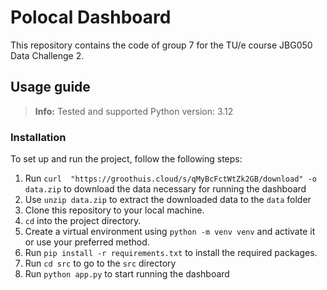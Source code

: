 # Polocal Dashboard
This repository contains the code of group 7 for the TU/e course JBG050 Data Challenge 2.


## Usage guide
> **Info:** Tested and supported Python version: 3.12

### Installation
To set up and run the project, follow the following steps:

1. Run `curl  "https://groothuis.cloud/s/qMyBcFctWtZk2GB/download" -o data.zip` to download the data necessary for running the dashboard
2. Use `unzip data.zip` to extract the downloaded data to the `data` folder
3. Clone this repository to your local machine.
4. `cd` into the project directory.
5. Create a virtual environment using `python -m venv venv` and activate it or use your preferred method.
6. Run `pip install -r requirements.txt` to install the required packages.
7. Run `cd src` to go to the `src` directory
8. Run `python app.py` to start running the dashboard
